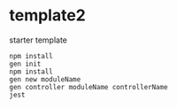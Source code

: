 # template2
starter template
```
npm install
gen init
npm install
gen new moduleName
gen controller moduleName controllerName
jest
```
